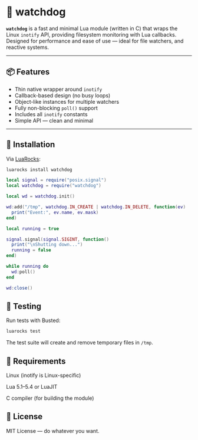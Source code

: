 # 🐾 watchdog

**`watchdog`** is a fast and minimal Lua module (written in C) that wraps the Linux `inotify` API, providing filesystem monitoring with Lua callbacks. Designed for performance and ease of use — ideal for file watchers, and reactive systems.

---

## 📦 Features

- Thin native wrapper around `inotify`
- Callback-based design (no busy loops)
- Object-like instances for multiple watchers
- Fully non-blocking `poll()` support
- Includes all `inotify` constants
- Simple API — clean and minimal

---

## 🔧 Installation

Via [LuaRocks](https://luarocks.org/modules/your-name/watchdog):

```bash
luarocks install watchdog
```

```lua
local signal = require("posix.signal")
local watchdog = require("watchdog")

local wd = watchdog.init()

wd:add("/tmp", watchdog.IN_CREATE | watchdog.IN_DELETE, function(ev)
  print("Event:", ev.name, ev.mask)
end)

local running = true

signal.signal(signal.SIGINT, function()
  print("\nShutting down...")
  running = false
end)

while running do
  wd:poll()
end

wd:close()
```

## 🧪 Testing

Run tests with Busted:

```bash
luarocks test
```
The test suite will create and remove temporary files in `/tmp`.


## 🐧 Requirements
Linux (inotify is Linux-specific)

Lua 5.1–5.4 or LuaJIT

C compiler (for building the module)

## 📄 License
MIT License — do whatever you want.